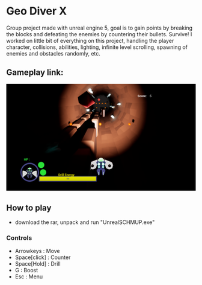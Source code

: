 # Geo Diver X
Group project made with unreal engine 5, goal is to gain points by breaking the blocks and defeating the enemies by countering their bullets. Survive!
I worked on little bit of everything on this project, handling the player character, collisions, abilities, lighting, infinite level scrolling, spawning of enemies and obstacles randomly, etc.

## Gameplay link:
 
[![Video Thumbnail](https://github.com/TTalvenH/project_thumbnails/blob/master/GeoDiverX.png?raw=true)](https://youtu.be/CGuUvYQQ_Ps)

## How to play

- download the rar, unpack and run "UnrealSCHMUP.exe"

### Controls

- Arrowkeys        : Move
- Space[click]     : Counter
- Space[Hold]      : Drill
- G                : Boost 
- Esc              : Menu
